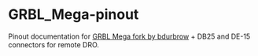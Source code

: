 # GRBL_Mega-pinout
Pinout documentation for [GRBL Mega fork by bdurbrow](https://github.com/bdurbrow/grbl-Mega) + DB25 and DE-15 connectors for remote DRO.

